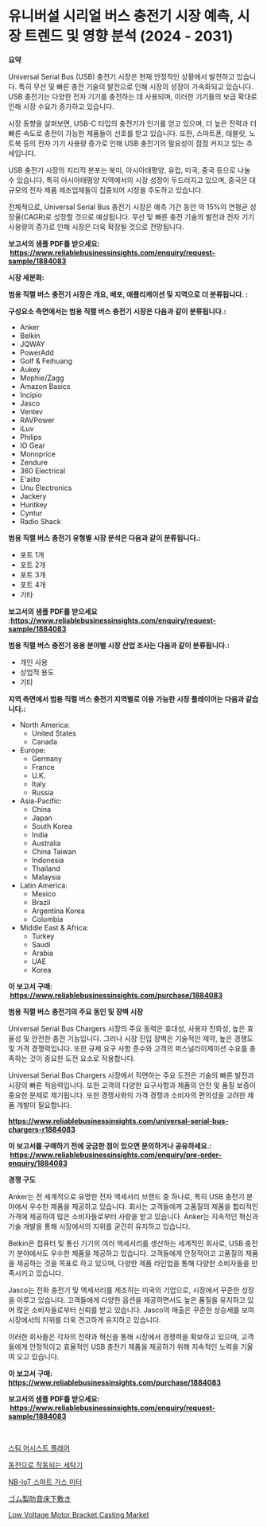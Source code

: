 <p><h1>유니버설 시리얼 버스 충전기 시장 예측, 시장 트렌드 및 영향 분석 (2024 - 2031)</h1></p><p><strong>요약</strong></p>
<p><p>Universal Serial Bus (USB) 충전기 시장은 현재 안정적인 상황에서 발전하고 있습니다. 특히 무선 및 빠른 충전 기술의 발전으로 인해 시장의 성장이 가속화되고 있습니다. USB 충전기는 다양한 전자 기기를 충전하는 데 사용되며, 이러한 기기들의 보급 확대로 인해 시장 수요가 증가하고 있습니다.</p><p>시장 동향을 살펴보면, USB-C 타입의 충전기가 인기를 얻고 있으며, 더 높은 전력과 더 빠른 속도로 충전이 가능한 제품들이 선호를 받고 있습니다. 또한, 스마트폰, 태블릿, 노트북 등의 전자 기기 사용량 증가로 인해 USB 충전기의 필요성이 점점 커지고 있는 추세입니다.</p><p>USB 충전기 시장의 지리적 분포는 북미, 아시아태평양, 유럽, 미국, 중국 등으로 나눌 수 있습니다. 특히 아시아태평양 지역에서의 시장 성장이 두드러지고 있으며, 중국은 대규모의 전자 제품 제조업체들이 집중되어 시장을 주도하고 있습니다.</p><p>전체적으로, Universal Serial Bus 충전기 시장은 예측 기간 동안 약 15%의 연평균 성장율(CAGR)로 성장할 것으로 예상됩니다. 무선 및 빠른 충전 기술의 발전과 전자 기기 사용량의 증가로 인해 시장은 더욱 확장될 것으로 전망됩니다.</p></p>
<p><strong>보고서의 샘플 PDF를 받으세요: &nbsp;<a href="https://www.reliablebusinessinsights.com/enquiry/request-sample/1884083">https://www.reliablebusinessinsights.com/enquiry/request-sample/1884083</a></strong></p>
<p><strong>시장 세분화:</strong></p>
<p><strong> 범용 직렬 버스 충전기 시장은 개요, 배포, 애플리케이션 및 지역으로 더 분류됩니다. :</strong></p>
<p><strong>구성요소 측면에서는 범용 직렬 버스 충전기 시장은 다음과 같이 분류됩니다.:</strong></p>
<p><ul><li>Anker</li><li>Belkin</li><li>JQWAY</li><li>PowerAdd</li><li>Golf & Feihuang</li><li>Aukey</li><li>Mophie/Zagg</li><li>Amazon Basics</li><li>Incipio</li><li>Jasco</li><li>Ventev</li><li>RAVPower</li><li>iLuv</li><li>Philips</li><li>IO Gear</li><li>Monoprice</li><li>Zendure</li><li>360 Electrical</li><li>E'aiito</li><li>Unu Electronics</li><li>Jackery</li><li>Huntkey</li><li>Cyntur</li><li>Radio Shack</li></ul></p>
<p><strong> 범용 직렬 버스 충전기 유형별 시장 분석은 다음과 같이 분류됩니다.:</strong></p>
<p><ul><li>포트 1개</li><li>포트 2개</li><li>포트 3개</li><li>포트 4개</li><li>기타</li></ul></p>
<p><strong>보고서의 샘플 PDF를 받으세요 :<a href="https://www.reliablebusinessinsights.com/enquiry/request-sample/1884083">https://www.reliablebusinessinsights.com/enquiry/request-sample/1884083</a></strong></p>
<p><strong> 범용 직렬 버스 충전기 응용 분야별 시장 산업 조사는 다음과 같이 분류됩니다.:</strong></p>
<p><ul><li>개인 사용</li><li>상업적 용도</li><li>기타</li></ul></p>
<p><strong>지역 측면에서 범용 직렬 버스 충전기 지역별로 이용 가능한 시장 플레이어는 다음과 같습니다.:</strong></p>
<p><ul>
    <li>
        North America:
        <ul>
            <li>United States</li>
            <li>Canada</li>
        </ul>
    </li>
    <li>
        Europe:
        <ul>
            <li>Germany</li>
            <li>France</li>
            <li>U.K.</li>
            <li>Italy</li>
            <li>Russia</li>
        </ul>
    </li>
    <li>
        Asia-Pacific:
        <ul>
            <li>China</li>
            <li>Japan</li>
            <li>South Korea</li>
            <li>India</li>
            <li>Australia</li>
            <li>China Taiwan</li>
            <li>Indonesia</li>
            <li>Thailand</li>
            <li>Malaysia</li>
        </ul>
    </li>
    <li>
        Latin America:
        <ul>
            <li>Mexico</li>
            <li>Brazil</li>
            <li>Argentina Korea</li>
            <li>Colombia</li>
        </ul>
    </li>
    <li>
        Middle East & Africa:
        <ul>
            <li>Turkey</li>
            <li>Saudi</li>
            <li>Arabia</li>
            <li>UAE</li>
            <li>Korea</li>
        </ul>
    </li>
    </ul></p>
<p><strong>이 보고서 구매: &nbsp;<a href="https://www.reliablebusinessinsights.com/purchase/1884083">https://www.reliablebusinessinsights.com/purchase/1884083</a></strong></p>
<p><strong>범용 직렬 버스 충전기의 주요 동인 및 장벽 시장</strong></p>
<p><p>Universal Serial Bus Chargers 시장의 주요 동력은 휴대성, 사용자 친화성, 높은 효율성 및 안전한 충전 기능입니다. 그러나 시장 진입 장벽은 기술적인 제약, 높은 경쟁도 및 가격 경쟁력입니다. 또한 규제 요구 사항 준수와 고객의 퍼스널라이제이션 수요를 충족하는 것이 중요한 도전 요소로 작용합니다.</p><p>Universal Serial Bus Chargers 시장에서 직면하는 주요 도전은 기술의 빠른 발전과 시장의 빠른 적응력입니다. 또한 고객의 다양한 요구사항과 제품의 안전 및 품질 보증이 중요한 문제로 제기됩니다. 또한 경쟁사와의 가격 경쟁과 소비자의 편의성을 고려한 제품 개발이 필요합니다.</p></p>
<p><strong><a href="https://www.reliablebusinessinsights.com/universal-serial-bus-chargers-r1884083">https://www.reliablebusinessinsights.com/universal-serial-bus-chargers-r1884083</a></strong></p>
<p><strong>이 보고서를 구매하기 전에 궁금한 점이 있으면 문의하거나 공유하세요.: &nbsp;<a href="https://www.reliablebusinessinsights.com/enquiry/pre-order-enquiry/1884083">https://www.reliablebusinessinsights.com/enquiry/pre-order-enquiry/1884083</a></strong></p>
<p><strong>경쟁 구도</strong></p>
<p><p>Anker는 전 세계적으로 유명한 전자 액세서리 브랜드 중 하나로, 특히 USB 충전기 분야에서 우수한 제품을 제공하고 있습니다. 회사는 고객들에게 고품질의 제품을 합리적인 가격에 제공하여 많은 소비자들로부터 사랑을 받고 있습니다. Anker는 지속적인 혁신과 기술 개발을 통해 시장에서의 지위를 굳건히 유지하고 있습니다.</p><p>Belkin은 컴퓨터 및 통신 기기의 여러 액세서리를 생산하는 세계적인 회사로, USB 충전기 분야에서도 우수한 제품을 제공하고 있습니다. 고객들에게 안정적이고 고품질의 제품을 제공하는 것을 목표로 하고 있으며, 다양한 제품 라인업을 통해 다양한 소비자들을 만족시키고 있습니다.</p><p>Jasco는 전화 충전기 및 액세서리를 제조하는 미국의 기업으로, 시장에서 꾸준한 성장을 이루고 있습니다. 고객들에게 다양한 옵션을 제공하면서도 높은 품질을 유지하고 있어 많은 소비자들로부터 신뢰를 받고 있습니다. Jasco의 매출은 꾸준한 상승세를 보여 시장에서의 지위를 더욱 견고하게 유지하고 있습니다.</p><p>이러한 회사들은 각자의 전략과 혁신을 통해 시장에서 경쟁력을 확보하고 있으며, 고객들에게 안정적이고 효율적인 USB 충전기 제품을 제공하기 위해 지속적인 노력을 기울여 오고 있습니다.</p></p>
<p><strong>이 보고서 구매: &nbsp; <a href="https://www.reliablebusinessinsights.com/purchase/1884083">https://www.reliablebusinessinsights.com/purchase/1884083</a></strong></p>
<p><strong>보고서의 샘플 PDF를 받으세요: &nbsp;<a href="https://www.reliablebusinessinsights.com/enquiry/request-sample/1884083">https://www.reliablebusinessinsights.com/enquiry/request-sample/1884083</a></strong><strong></strong></p>
<p>&nbsp;</p>
<p><p><a href="https://github.com/ConstantinVon/Market-Research-Report-List-1/blob/main/259558497570.md">스팀 어시스트 플레어</a></p><p><a href="https://github.com/fatmarawatan39/Market-Research-Report-List-1/blob/main/960015497571.md">동전으로 작동되는 세탁기</a></p><p><a href="https://medium.com/@stanleylyittle554467/nb-iot-%EC%8A%A4%EB%A7%88%ED%8A%B8-%EA%B0%80%EC%8A%A4-%EB%AF%B8%ED%84%B0-%EC%8B%9C%EC%9E%A5-%EB%B6%84%EC%84%9D-%EB%B0%8F-2024%EB%85%84%EB%B6%80%ED%84%B0-2031%EB%85%84%EA%B9%8C%EC%A7%80-%EA%B8%B0%EA%B0%84%EC%97%90-%EB%8C%80%ED%95%9C-%ED%81%AC%EA%B8%B0-%EC%98%88%EC%B8%A1-72f0a337d6b2">NB-IoT 스마트 가스 미터</a></p><p><a href="https://medium.com/@reyeshowell655/%E3%83%A9%E3%83%90%E3%83%BC%E3%82%B5%E3%82%A6%E3%83%B3%E3%83%89%E3%83%97%E3%83%AB%E3%83%BC%E3%83%95%E3%83%95%E3%83%AD%E3%82%A2%E3%82%A2%E3%83%B3%E3%83%80%E3%83%BC%E3%83%AC%E3%82%A4%E5%B8%82%E5%A0%B4-%E7%AB%B6%E4%BA%89%E5%88%86%E6%9E%90-%E5%B8%82%E5%A0%B4%E5%8B%95%E5%90%91-2031%E5%B9%B4%E3%81%BE%E3%81%A7%E3%81%AE%E4%BA%88%E6%B8%AC-6a724f778ef5">ゴム製防音床下敷き</a></p><p><a href="https://github.com/markusgodoy/Market-Research-Report-List-3/blob/main/low-voltage-motor-bracket-casting-market.md">Low Voltage Motor Bracket Casting Market</a></p></p>
